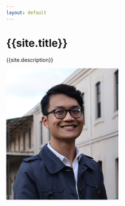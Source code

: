 ```yaml
---
layout: default
---
```

# {{site.title}}
{{site.description}}

<img src="/assets/img/DuyTanDo.JPG" width="300" height="350">


